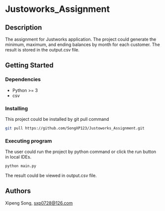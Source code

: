 # Justoworks_Assignment

## Description

The assignment for Justworks application. The project could generate the minimum, maximum, and ending balances by month for each customer. The result is stored in the output.csv file. 

## Getting Started

### Dependencies

* Python >= 3
* csv

### Installing

This project could be installed by git pull command
```bash
git pull https://github.com/SongXP123/Justoworks_Assignment.git
```

### Executing program

The user could run the project by python command or click the run button in local IDEs.
```bash
python main.py
```
The result could be viewed in output.csv file.

## Authors

Xipeng Song, sxp0728@126.com